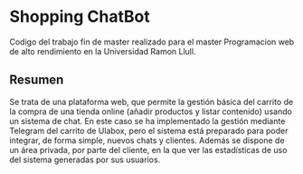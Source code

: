 Shopping ChatBot 
================

Codigo del trabajo fin de master realizado para el master Programacion web de alto rendimiento en la Universidad Ramon Llull.

Resumen
-------

Se trata de una plataforma web, que permite la gestión básica del carrito de la compra de una tienda online (añadir productos y listar contenido) usando un sistema de chat. En este caso se ha implementado la gestión mediante Telegram del carrito de Ulabox, pero el sistema está preparado para poder integrar, de forma simple, nuevos chats y clientes. Además se dispone de un área privada, por parte del cliente, en la que ver las estadísticas de uso del sistema generadas por sus usuarios.
